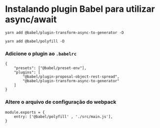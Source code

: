 # Instalando plugin Babel para utilizar async/await

```yarn add @babel/plugin-transform-async-to-generator -D```

```yarn add @babel/polyfill -D```

### Adicione o plugin ao `.babelrc`

```
{
    "presets": ["@babel/preset-env"],
    "plugins": [
        "@babel/plugin-proposal-object-rest-spread",
        "@babel/plugin-transform-async-to-generator"
    ]
}
```
### Altere o arquivo de configuração do webpack

```
module.exports = {
    entry: ['@babel/polyfill' , './src/main.js'],
}
```

